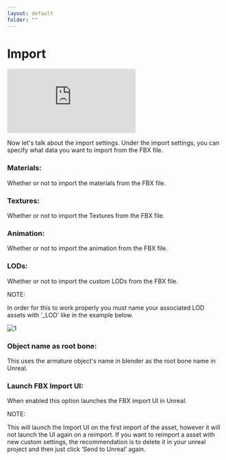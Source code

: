 ```yaml
---
layout: default
folder: ""
---
```


# Import
<iframe src="https://www.youtube.com/embed/MAHPBJdQHCQ" frameborder="0" allow="accelerometer; autoplay; clipboard-write; encrypted-media; gyroscope; picture-in-picture" allowfullscreen></iframe>



Now let's talk about the import settings. Under the import settings, you can specify what data you want to import from the FBX file.


### Materials:

Whether or not to import the materials from the FBX file.


### Textures:

Whether or not to import the Textures from the FBX file.


### Animation:

Whether or not to import the animation from the FBX file.


### LODs:

Whether or not to import the custom LODs from the FBX file.


NOTE:

In order for this to work properly you must name your associated LOD assets with ‘_LOD<number>’ like in the example below.

![1](/assets/images/send2ue/preferences/import/1.jpg)


### Object name as root bone:

This uses the armature object's name in blender as the root bone name in Unreal.


### Launch FBX Import UI:

When enabled this option launches the FBX import UI in Unreal.


NOTE:

This will launch the Import UI on the first import of the asset, however it will not launch the UI again on a reimport. If you want to reimport a asset with new custom settings, the recommendation is to delete it in your unreal project and then just click ‘Send to Unreal’ again.